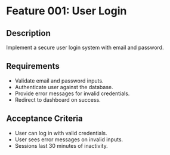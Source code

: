 # Feature 001: User Login

## Description
Implement a secure user login system with email and password.

## Requirements
- Validate email and password inputs.
- Authenticate user against the database.
- Provide error messages for invalid credentials.
- Redirect to dashboard on success.

## Acceptance Criteria
- User can log in with valid credentials.
- User sees error messages on invalid inputs.
- Sessions last 30 minutes of inactivity.
